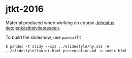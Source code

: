 
# jtkt-2016

[jtkt]: https://www.cs.helsinki.fi/courses/582102/2016/s/k/1

Material produced when working on course [Johdatus tietojenkäsittelytieteeseen][jtkt].

To build the slideshow, use `pandoc`(1):

    $ pandoc -t slidy --css ../slidestyle/hy.css -A ../slidestyle/footer.html presentation.md -o index.html
